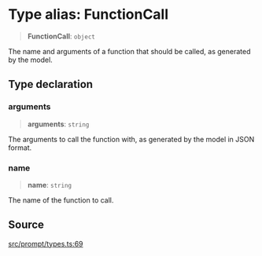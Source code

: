 # Type alias: FunctionCall

> **FunctionCall**: `object`

The name and arguments of a function that should be called, as generated by the model.

## Type declaration

### arguments

> **arguments**: `string`

The arguments to call the function with, as generated by the model in JSON format.

### name

> **name**: `string`

The name of the function to call.

## Source

[src/prompt/types.ts:69](https://github.com/dexaai/llm-tools/blob/1257af6/src/prompt/types.ts#L69)
